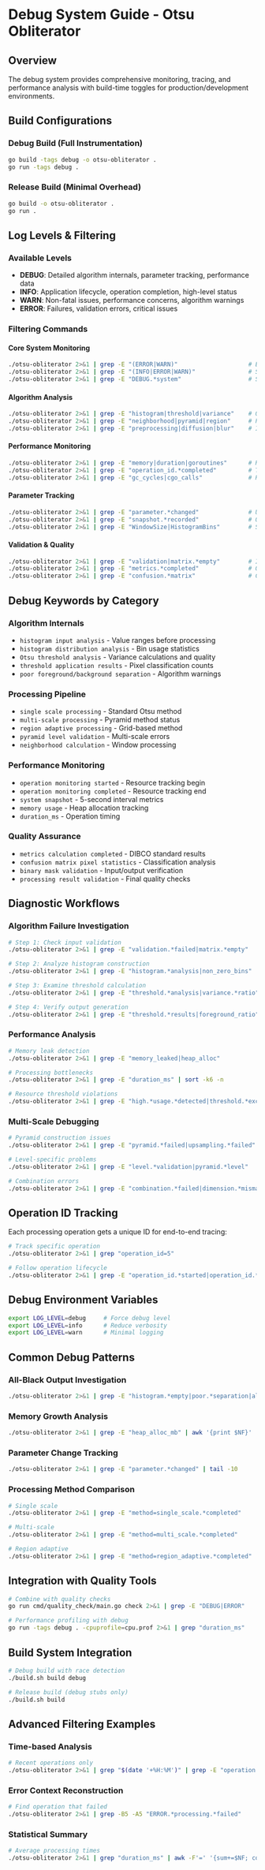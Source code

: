 # Debug System Guide - Otsu Obliterator

## Overview

The debug system provides comprehensive monitoring, tracing, and performance analysis with build-time toggles for production/development environments.

## Build Configurations

### Debug Build (Full Instrumentation)
```bash
go build -tags debug -o otsu-obliterator .
go run -tags debug .
```

### Release Build (Minimal Overhead)
```bash
go build -o otsu-obliterator .
go run .
```

## Log Levels & Filtering

### Available Levels
- **DEBUG**: Detailed algorithm internals, parameter tracking, performance data
- **INFO**: Application lifecycle, operation completion, high-level status
- **WARN**: Non-fatal issues, performance concerns, algorithm warnings
- **ERROR**: Failures, validation errors, critical issues

### Filtering Commands

#### Core System Monitoring
```bash
./otsu-obliterator 2>&1 | grep -E "(ERROR|WARN)"                    # Errors only
./otsu-obliterator 2>&1 | grep -E "(INFO|ERROR|WARN)"               # Status + errors
./otsu-obliterator 2>&1 | grep -E "DEBUG.*system"                   # System health
```

#### Algorithm Analysis
```bash
./otsu-obliterator 2>&1 | grep -E "histogram|threshold|variance"    # Otsu algorithm
./otsu-obliterator 2>&1 | grep -E "neighborhood|pyramid|region"     # Processing methods
./otsu-obliterator 2>&1 | grep -E "preprocessing|diffusion|blur"    # Image preprocessing
```

#### Performance Monitoring
```bash
./otsu-obliterator 2>&1 | grep -E "memory|duration|goroutines"      # Resource usage
./otsu-obliterator 2>&1 | grep -E "operation_id.*completed"         # Timing data
./otsu-obliterator 2>&1 | grep -E "gc_cycles|cgo_calls"             # Runtime metrics
```

#### Parameter Tracking
```bash
./otsu-obliterator 2>&1 | grep -E "parameter.*changed"              # UI changes
./otsu-obliterator 2>&1 | grep -E "snapshot.*recorded"              # Operation parameters
./otsu-obliterator 2>&1 | grep -E "WindowSize|HistogramBins"        # Specific params
```

#### Validation & Quality
```bash
./otsu-obliterator 2>&1 | grep -E "validation|matrix.*empty"        # Input validation
./otsu-obliterator 2>&1 | grep -E "metrics.*completed"              # Quality metrics
./otsu-obliterator 2>&1 | grep -E "confusion.*matrix"               # Classification results
```

## Debug Keywords by Category

### Algorithm Internals
- `histogram input analysis` - Value ranges before processing
- `histogram distribution analysis` - Bin usage statistics
- `Otsu threshold analysis` - Variance calculations and quality
- `threshold application results` - Pixel classification counts
- `poor foreground/background separation` - Algorithm warnings

### Processing Pipeline
- `single scale processing` - Standard Otsu method
- `multi-scale processing` - Pyramid method status
- `region adaptive processing` - Grid-based method
- `pyramid level validation` - Multi-scale errors
- `neighborhood calculation` - Window processing

### Performance Monitoring
- `operation monitoring started` - Resource tracking begin
- `operation monitoring completed` - Resource tracking end
- `system snapshot` - 5-second interval metrics
- `memory usage` - Heap allocation tracking
- `duration_ms` - Operation timing

### Quality Assurance
- `metrics calculation completed` - DIBCO standard results
- `confusion matrix pixel statistics` - Classification analysis
- `binary mask validation` - Input/output verification
- `processing result validation` - Final quality checks

## Diagnostic Workflows

### Algorithm Failure Investigation
```bash
# Step 1: Check input validation
./otsu-obliterator 2>&1 | grep -E "validation.*failed|matrix.*empty"

# Step 2: Analyze histogram construction
./otsu-obliterator 2>&1 | grep -E "histogram.*analysis|non_zero_bins"

# Step 3: Examine threshold calculation
./otsu-obliterator 2>&1 | grep -E "threshold.*analysis|variance.*ratio"

# Step 4: Verify output generation
./otsu-obliterator 2>&1 | grep -E "threshold.*results|foreground_ratio"
```

### Performance Analysis
```bash
# Memory leak detection
./otsu-obliterator 2>&1 | grep -E "memory_leaked|heap_alloc"

# Processing bottlenecks
./otsu-obliterator 2>&1 | grep -E "duration_ms" | sort -k6 -n

# Resource threshold violations
./otsu-obliterator 2>&1 | grep -E "high.*usage.*detected|threshold.*exceeded"
```

### Multi-Scale Debugging
```bash
# Pyramid construction issues
./otsu-obliterator 2>&1 | grep -E "pyramid.*failed|upsampling.*failed"

# Level-specific problems
./otsu-obliterator 2>&1 | grep -E "level.*validation|pyramid.*level"

# Combination errors
./otsu-obliterator 2>&1 | grep -E "combination.*failed|dimension.*mismatch"
```

## Operation ID Tracking

Each processing operation gets a unique ID for end-to-end tracing:

```bash
# Track specific operation
./otsu-obliterator 2>&1 | grep "operation_id=5"

# Follow operation lifecycle
./otsu-obliterator 2>&1 | grep -E "operation_id.*started|operation_id.*completed"
```

## Debug Environment Variables

```bash
export LOG_LEVEL=debug     # Force debug level
export LOG_LEVEL=info      # Reduce verbosity
export LOG_LEVEL=warn      # Minimal logging
```

## Common Debug Patterns

### All-Black Output Investigation
```bash
./otsu-obliterator 2>&1 | grep -E "histogram.*empty|poor.*separation|all-background"
```

### Memory Growth Analysis
```bash
./otsu-obliterator 2>&1 | grep -E "heap_alloc_mb" | awk '{print $NF}' | sort -n
```

### Parameter Change Tracking
```bash
./otsu-obliterator 2>&1 | grep -E "parameter.*changed" | tail -10
```

### Processing Method Comparison
```bash
# Single scale
./otsu-obliterator 2>&1 | grep -E "method=single_scale.*completed"

# Multi-scale  
./otsu-obliterator 2>&1 | grep -E "method=multi_scale.*completed"

# Region adaptive
./otsu-obliterator 2>&1 | grep -E "method=region_adaptive.*completed"
```

## Integration with Quality Tools

```bash
# Combine with quality checks
go run cmd/quality_check/main.go check 2>&1 | grep -E "DEBUG|ERROR"

# Performance profiling with debug
go run -tags debug . -cpuprofile=cpu.prof 2>&1 | grep "duration_ms"
```

## Build System Integration

```bash
# Debug build with race detection
./build.sh build debug

# Release build (debug stubs only)
./build.sh build
```

## Advanced Filtering Examples

### Time-based Analysis
```bash
# Recent operations only
./otsu-obliterator 2>&1 | grep "$(date '+%H:%M')" | grep -E "operation.*completed"
```

### Error Context Reconstruction
```bash
# Find operation that failed
./otsu-obliterator 2>&1 | grep -B5 -A5 "ERROR.*processing.*failed"
```

### Statistical Summary
```bash
# Average processing times
./otsu-obliterator 2>&1 | grep "duration_ms" | awk -F'=' '{sum+=$NF; count++} END {print "Avg:", sum/count "ms"}'
```